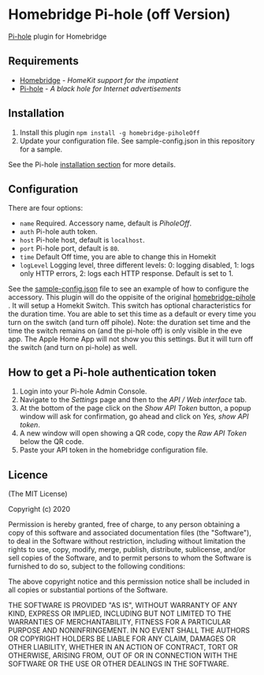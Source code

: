 # Homebridge Pi-hole (off Version)

[Pi-hole](https://github.com/pi-hole/pi-hole) plugin for Homebridge

## Requirements

-   [Homebridge](https://github.com/nfarina/homebridge) - *HomeKit support for the impatient*
-   [Pi-hole](https://github.com/pi-hole/pi-hole) - *A black hole for Internet advertisements*

## Installation

1.  Install this plugin `npm install -g homebridge-piholeOff`
2.  Update your configuration file. See sample-config.json in this repository for a sample.

See the Pi-hole [installation section](https://github.com/pi-hole/pi-hole#one-step-automated-install) for more details.

## Configuration

There are four options:

-   `name` Required. Accessory name, default is *PiholeOff*.
-   `auth` Pi-hole auth token.
-   `host` Pi-hole host, default is `localhost`.
-   `port` Pi-hole port, default is `80`.
-   `time` Default Off time, you are able to change this in Homekit
-   `logLevel` Logging level, three different levels: 0: logging disabled, 1: logs only HTTP errors, 2: logs each HTTP response. Default is set to 1.

See the [sample-config.json](sample-config.json) file to see an example of how to configure the accessory. 
This plugin will do the oppisite of the original [homebridge-pihole](https://github.com/arendruni/homebridge-pihole) . It will setup a Homekit Switch. 
This switch has optional characteristics for the duration time.
You are able to set this time as a default or every time you turn on the switch (and turn off pihole). Note: the duration set time and the time the switch remains on (and the pi-hole off) is only visible in the eve app. The Apple Home App will not show you this settings. But it will turn off the switch (and turn on pi-hole) as well.

## How to get a Pi-hole authentication token

1.  Login into your Pi-hole Admin Console.
2.  Navigate to the *Settings* page and then to the *API / Web interface* tab.
3.  At the bottom of the page click on the *Show API Token* button, a popup window will ask for confirmation, go ahead and click on *Yes, show API token*.
4.  A new window will open showing a QR code, copy the *Raw API Token* below the QR code.
5.  Paste your API token in the homebridge configuration file.

## Licence

(The MIT License)

Copyright (c) 2020

Permission is hereby granted, free of charge, to any person obtaining a copy
of this software and associated documentation files (the "Software"), to deal
in the Software without restriction, including without limitation the rights
to use, copy, modify, merge, publish, distribute, sublicense, and/or sell
copies of the Software, and to permit persons to whom the Software is
furnished to do so, subject to the following conditions:

The above copyright notice and this permission notice shall be included in all
copies or substantial portions of the Software.

THE SOFTWARE IS PROVIDED "AS IS", WITHOUT WARRANTY OF ANY KIND, EXPRESS OR
IMPLIED, INCLUDING BUT NOT LIMITED TO THE WARRANTIES OF MERCHANTABILITY,
FITNESS FOR A PARTICULAR PURPOSE AND NONINFRINGEMENT. IN NO EVENT SHALL THE
AUTHORS OR COPYRIGHT HOLDERS BE LIABLE FOR ANY CLAIM, DAMAGES OR OTHER
LIABILITY, WHETHER IN AN ACTION OF CONTRACT, TORT OR OTHERWISE, ARISING FROM,
OUT OF OR IN CONNECTION WITH THE SOFTWARE OR THE USE OR OTHER DEALINGS IN THE
SOFTWARE.
